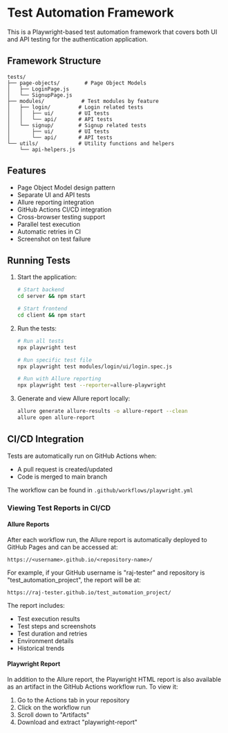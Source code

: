 # Test Automation Framework

This is a Playwright-based test automation framework that covers both UI and API testing for the authentication application.

## Framework Structure

```
tests/
├── page-objects/        # Page Object Models
│   ├── LoginPage.js
│   └── SignupPage.js
├── modules/            # Test modules by feature
│   ├── login/         # Login related tests
│   │   ├── ui/        # UI tests
│   │   └── api/       # API tests
│   └── signup/        # Signup related tests
│       ├── ui/        # UI tests
│       └── api/       # API tests
└── utils/             # Utility functions and helpers
    └── api-helpers.js
```

## Features

- Page Object Model design pattern
- Separate UI and API tests
- Allure reporting integration
- GitHub Actions CI/CD integration
- Cross-browser testing support
- Parallel test execution
- Automatic retries in CI
- Screenshot on test failure

## Running Tests

1. Start the application:
   ```bash
   # Start backend
   cd server && npm start
   
   # Start frontend
   cd client && npm start
   ```

2. Run the tests:
   ```bash
   # Run all tests
   npx playwright test
   
   # Run specific test file
   npx playwright test modules/login/ui/login.spec.js
   
   # Run with Allure reporting
   npx playwright test --reporter=allure-playwright
   ```

3. Generate and view Allure report locally:
   ```bash
   allure generate allure-results -o allure-report --clean
   allure open allure-report
   ```

## CI/CD Integration

Tests are automatically run on GitHub Actions when:
- A pull request is created/updated
- Code is merged to main branch

The workflow can be found in `.github/workflows/playwright.yml`

### Viewing Test Reports in CI/CD

#### Allure Reports
After each workflow run, the Allure report is automatically deployed to GitHub Pages and can be accessed at:
```
https://<username>.github.io/<repository-name>/
```

For example, if your GitHub username is "raj-tester" and repository is "test_automation_project", the report will be at:
```
https://raj-tester.github.io/test_automation_project/
```

The report includes:
- Test execution results
- Test steps and screenshots
- Test duration and retries
- Environment details
- Historical trends

#### Playwright Report
In addition to the Allure report, the Playwright HTML report is also available as an artifact in the GitHub Actions workflow run. To view it:

1. Go to the Actions tab in your repository
2. Click on the workflow run
3. Scroll down to "Artifacts"
4. Download and extract "playwright-report" 